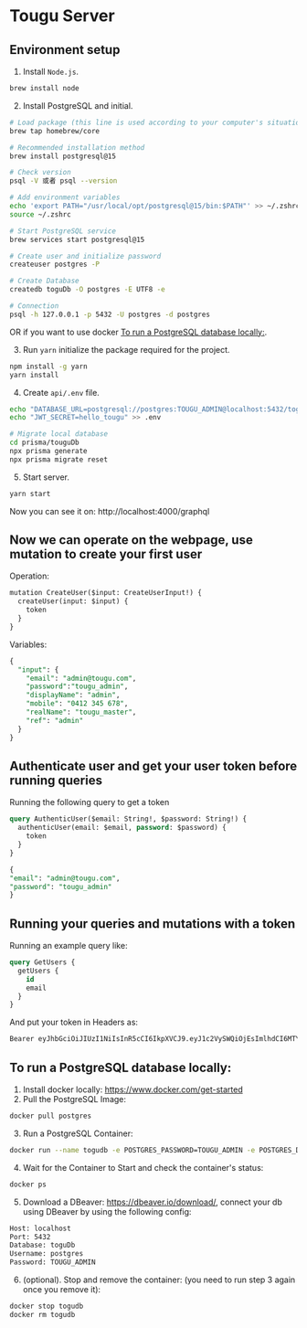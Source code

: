 # Tougu Server



## Environment setup

1. Install `Node.js`.

```bash
brew install node
```

2. Install PostgreSQL and initial.

```bash
# Load package (this line is used according to your computer's situation)
brew tap homebrew/core

# Recommended installation method
brew install postgresql@15

# Check version
psql -V 或者 psql --version

# Add environment variables
echo 'export PATH="/usr/local/opt/postgresql@15/bin:$PATH"' >> ~/.zshrc
source ~/.zshrc

# Start PostgreSQL service
brew services start postgresql@15

# Create user and initialize password
createuser postgres -P

# Create Database
createdb toguDb -O postgres -E UTF8 -e

# Connection
psql -h 127.0.0.1 -p 5432 -U postgres -d postgres

```

OR if you want to use docker [To run a PostgreSQL database locally:](##to-run-a-postgresql-database-locally).

3. Run `yarn` initialize the package required for the project.

```bash
npm install -g yarn
yarn install
```

4. Create `api/.env` file.

```sh
echo "DATABASE_URL=postgresql://postgres:TOUGU_ADMIN@localhost:5432/toguDb" >> .env
echo "JWT_SECRET=hello_tougu" >> .env

# Migrate local database
cd prisma/touguDb
npx prisma generate
npx prisma migrate reset
```

5. Start server.

```sh
yarn start
```

Now you can see it on: http://localhost:4000/graphql

## Now we can operate on the webpage, use mutation to create your first user

Operation:

```sql
mutation CreateUser($input: CreateUserInput!) {
  createUser(input: $input) {
    token
  }
}
```

Variables:

```sql
{
  "input": {
    "email": "admin@tougu.com",
    "password":"tougu_admin",
    "displayName": "admin",
    "mobile": "0412 345 678",
    "realName": "tougu_master",
    "ref": "admin"
  }
}
```

## Authenticate user and get your user token before running queries

Running the following query to get a token

```SQL
query AuthenticUser($email: String!, $password: String!) {
  authenticUser(email: $email, password: $password) {
    token
  }
}
```

```sql
{
"email": "admin@tougu.com",
"password": "tougu_admin"
}
```

## Running your queries and mutations with a token

Running an example query like:

```sql
query GetUsers {
  getUsers {
    id
    email
  }
}
```

And put your token in Headers as:

```sh
Bearer eyJhbGciOiJIUzI1NiIsInR5cCI6IkpXVCJ9.eyJ1c2VySWQiOjEsImlhdCI6MTY5NzMyMzgwOCwiZXhwIjoxNjk3MzY3MDA4fQ.Xo4xASTWtz_I3-jAv5l-DGk9LDCy6RxkwMCmKtCGEd4
```

## To run a PostgreSQL database locally:

1. Install docker locally: https://www.docker.com/get-started
2. Pull the PostgreSQL Image:

```bash
docker pull postgres
```

3. Run a PostgreSQL Container:

```sh
docker run --name togudb -e POSTGRES_PASSWORD=TOUGU_ADMIN -e POSTGRES_DB=toguDb -p 5432:5432 -d postgres
```

4. Wait for the Container to Start and check the container's status:

```sh
docker ps
```

5. Download a DBeaver: https://dbeaver.io/download/, connect your db using DBeaver by using the following config:

```sh
Host: localhost
Port: 5432
Database: toguDb
Username: postgres
Password: TOUGU_ADMIN
```

6. (optional). Stop and remove the container: (you need to run step 3 again once you remove it):

```sh
docker stop togudb
docker rm togudb
```

